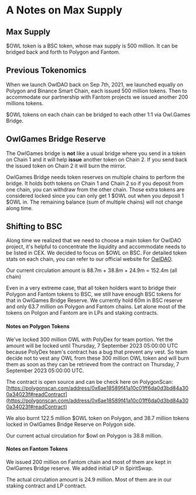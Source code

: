 # A Notes on Max Supply

## Max Supply

$OWL token is a BSC token, whose max supply is 500 million. It can be bridged back and forth to Polygon and Fantom.&#x20;

## Previous Tokenomics

When we launch OwlDAO back on Sep 7th, 2021, we launched equally on Polygon and Binance Smart Chain, each issued 500 million tokens. Then to accommodate our partnership with Fantom projects we issued another 200 millions tokens. &#x20;

$OWL tokens on each chain can be bridged to each other 1:1 via Owl.Games Bridge.

## OwlGames Bridge Reserve

The OwlGames bridge is **not** like a usual bridge where you send in a token on Chain 1 and it will help **issue** another token on Chain 2. If you send back the issued token on Chain 2 it will burn the mirror.&#x20;

OwlGames Bridge needs token reserves on multiple chains to perform the bridge. It holds both tokens on Chain 1 and Chain 2 so if you deposit from one chain, you can withdraw from the other chain.  Those extra tokens are considered locked since you can only get 1 $OWL out when you deposit 1 $OWL in.  The remaining balance (sum of multiple chains) will not change along time.&#x20;

## Shifting to BSC

Along time we realized that we need to choose a main token for OwlDAO project, it's helpful to concentrate the liquidity and accommodate needs to be listed in CEX.  We decided to focus on $OWL on BSC.  For detailed token stats on each chain, you can refer to our official website for [OwlDAO](https://owldao.io/stats).

Our current circulation amount is 88.7m + 38.8m + 24.9m = 152.4m (all chain)

Even in a very extreme case, that all token holders want to bridge their Polygon and Fantom tokens to BSC, we still have enough BSC tokens for that in OwlGames Bridge Reserve. We currently hold 60m in BSC reserve and only 63.7 million on Polygon and Fantom chains. Let alone most of the tokens on Polgon and Fantom are in LPs and staking contracts.&#x20;

#### Notes on Polygon Tokens

We've locked 300 million OWL with PolyDex for team portion. Yet the amount will be locked until Thursday, 7 September 2023 05:00:00 UTC because PolyDex team's contract has a bug that prevent any vest.  So team decide not to vest any OWL from these 300 million OWL token and will burn them as soon as they can be retrieved from the contract on  Thursday, 7 September 2023 05:00:00 UTC.

The contract is open source and can be check here on PolygonScan: [https://polygonscan.com/address/0x6ae18589f41a10c01ff6da0d3bd84a300a34023f#readContract](https://polygonscan.com/address/0x6ae18589f41a10c01ff6da0d3bd84a300a34023f#readContract)

We also burnt 122.5 million $OWL token on Polygon, and 38.7 million tokens locked in OwlGames Bridge Reserve on Polygon side.&#x20;

Our current actual circulation for $owl on Polygon is 38.8 million.&#x20;

#### Notes on Fantom Tokens

We issued 200 million on Fantom chain and most of them are kept in OwlGames Bridge reserve.  We added initial LP in SpiritSwap.&#x20;

The actual circulation amount is 24.9 million. Most of them are in our staking contract and LP contract.&#x20;
